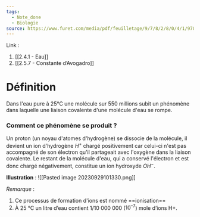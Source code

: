```yaml
---
tags:
  - Note_done
  - Biologie
source: https://www.furet.com/media/pdf/feuilletage/9/7/8/2/8/0/4/1/9782804184582.pdf
---
```


Link : 
1. [[2.4.1 - Eau]]
2. [[2.5.7 - Constante d’Avogadro]]

# Définition
Dans l'eau pure à 25°C une molécule sur 550 millions subit un phénomène dans laquelle une liaison covalente d'une molécule d'eau se rompe. 

### Comment ce phénomène se produit ?
Un proton (un noyau d'atomes d'hydrogène) se dissocie de la molécule, il devient un ion d'hydrogène $H^{+}$ chargé positivement car celui-ci n'est pas accompagné de son électron qu'il partageait avec l'oxygène dans la liaison covalente. 
Le restant de la molécule d'eau, qui a conservé l'électron et est donc chargé négativement, constitue un ion hydroxyde $OH^{-}$.

**Illustration** :
![[Pasted image 20230929101330.png]]

_Remarque_ :
1. Ce processus de formation d'ions est nommé ==ionisation==
2. À 25 °C un litre d’eau contient 1/10 000 000 ($10^{–7}$) mole d’ions H+.